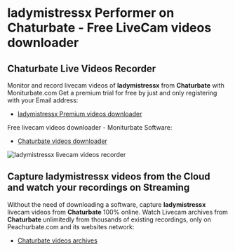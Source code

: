# ladymistressx Performer on Chaturbate - Free LiveCam videos downloader

## Chaturbate Live Videos Recorder

Monitor and record livecam videos of **ladymistressx** from **Chaturbate** with Moniturbate.com
Get a premium trial for free by just and only registering with your Email address:
* [ladymistressx Premium videos downloader](https://moniturbate.com/request-demo-licence-key.html)

Free livecam videos downloader - Moniturbate Software:
* [Chaturbate videos downloader](https://moniturbate.com/moniturbate-download-software.html)

![ladymistressx livecam videos recorder](https://peachurnet.com/templates/moniturbate-software.png)


## Capture ladymistressx videos from the Cloud and watch your recordings on Streaming

Without the need of downloading a software, capture **ladymistressx** livecam videos from **Chaturbate** 100% online.
Watch Livecam archives from **Chaturbate** unlimitedly from thousands of existing recordings, only on Peachurbate.com and its websites network:
* [Chaturbate videos archives](https://peachurnet.com/)